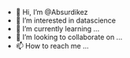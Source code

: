 - 👋 Hi, I’m @Absurdikez
- 👀 I’m interested in datascience
- 🌱 I’m currently learning ...
- 💞️ I’m looking to collaborate on ...
- 📫 How to reach me ...

<!---
Absurdikez/Absurdikez is a ✨ special ✨ repository because its `README.md` (this file) appears on your GitHub profile.
You can click the Preview link to take a look at your changes.
--->
